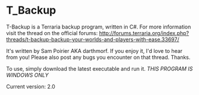 # T_Backup
T-Backup is a Terraria backup program, written in C#. For more information visit the thread on the official forums:
http://forums.terraria.org/index.php?threads/t-backup-backup-your-worlds-and-players-with-ease.33697/

It's written by Sam Poirier AKA darthmorf.
If you enjoy it, I'd love to hear from you!
Please also post any bugs you encounter on that thread. Thanks.

To use, simply download the latest executable and run it.
*THIS PROGRAM IS WINDOWS ONLY*

Current version: 2.0
